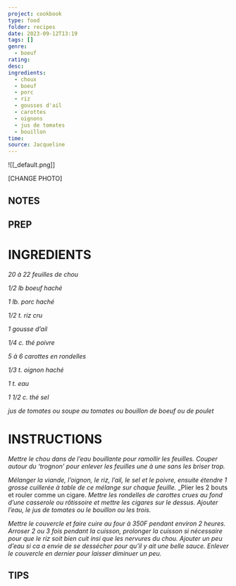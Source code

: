 ```yaml
---
project: cookbook
type: food
folder: recipes
date: 2023-09-12T13:19
tags: []
genre:
  - boeuf
rating: 
desc: 
ingredients:
  - choux
  - boeuf
  - porc
  - riz
  - gousses d'ail
  - carottes
  - oignons
  - jus de tomates
  - bouillon
time: 
source: Jacqueline
---
```


![[_default.png]]

[CHANGE PHOTO]


## NOTES




## PREP


# INGREDIENTS

_20 à 22 feuilles de chou_

_1/2 lb boeuf haché_

_1 lb. porc haché_

_1/2 t. riz cru_

_1 gousse d’ail_

_1/4 c. thé poivre_

_5 à 6 carottes en rondelles_

_1/3 t. oignon haché_

_1 t. eau_

_1 1/2 c. thé sel_

_jus de tomates ou_
_soupe au tomates ou_
_bouillon de boeuf ou_
_de poulet_

# INSTRUCTIONS

_Mettre le chou dans de l’eau bouillante pour_
_ramollir les feuilles. Couper autour du ‘trognon’_
_pour enlever les feuilles une à une sans les_
_briser trop._

_Mélanger la viande, l’oignon, le riz, l’ail, le_
_sel et le poivre, ensuite étendre 1 grosse cuillerée_
_à table de ce mélange sur chaque feuille._
_Plier les 2 bouts et rouler comme un cigare.
_Mettre les rondelles de carottes crues au_
_fond d’une casserole ou rôtissoire et mettre_
_les cigares sur le dessus. Ajouter l’eau, le jus_
_de tomates ou le bouillon ou les trois._

_Mettre le couvercle et faire cuire au four à_
_350F pendant environ 2 heures. Arroser 2 ou_
_3 fois pendant la cuisson, prolonger la cuisson_
_si nécessaire pour que le riz soit bien cuit insi_
_que les nervures du chou. Ajouter un peu_
_d’eau si ca a envie de se dessécher pour qu’il_
_y ait une belle sauce. Enlever le couvercle en_
_dernier pour laisser diminuer un peu._

## TIPS



